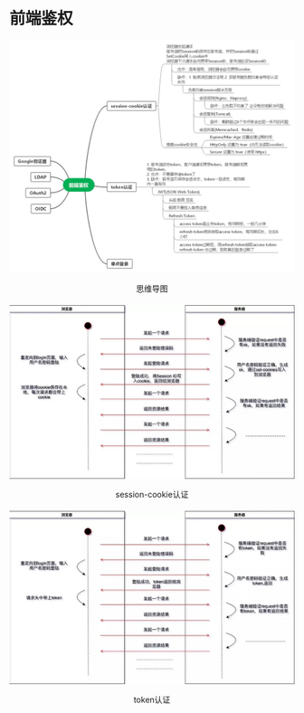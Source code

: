 # 前端鉴权

![思维导图](../assets/authentication-1.png)
<center style="margin-bottom: 20px">思维导图</center>

![session-cookie认证](../assets/authentication-2.png)
<center style="margin-bottom: 20px">session-cookie认证</center>

![token认证](../assets/authentication-3.png)
<center style="margin-bottom: 20px">token认证</center>